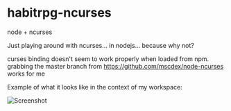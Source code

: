 habitrpg-ncurses
================

node + ncurses

Just playing around with ncurses... in nodejs... because why not?

curses binding doesn't seem to work properly when loaded from npm.  grabbing the master branch from https://github.com/mscdex/node-ncurses works for me

Example of what it looks like in the context of my workspace:

![Screenshot](https://raw.github.com/arscan/habitrpg-ncurses/master/screenshot1.png)
